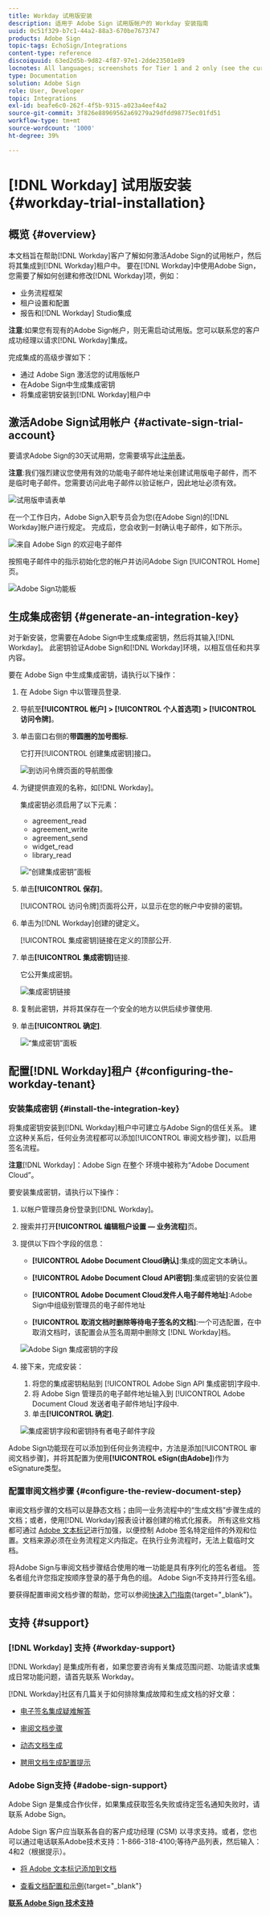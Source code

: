 ```yaml
---
title: Workday 试用版安装
description: 适用于 Adobe Sign 试用版帐户的 Workday 安装指南
uuid: 0c51f329-b7c1-44a2-88a3-670be7673747
products: Adobe Sign
topic-tags: EchoSign/Integrations
content-type: reference
discoiquuid: 63ed2d5b-9d82-4f87-97e1-2dde23501e89
locnotes: All languages; screenshots for Tier 1 and 2 only (see the currently published localized page for guidance)
type: Documentation
solution: Adobe Sign
role: User, Developer
topic: Integrations
exl-id: beafe6c0-262f-4f5b-9315-a023a4eef4a2
source-git-commit: 3f826e88969562a69279a29dfdd98775ec01fd51
workflow-type: tm+mt
source-wordcount: '1000'
ht-degree: 39%

---
```


# [!DNL Workday] 试用版安装{#workday-trial-installation}

## 概览 {#overview}

本文档旨在帮助[!DNL Workday]客户了解如何激活Adobe Sign的试用帐户，然后将其集成到[!DNL Workday]租户中。 要在[!DNL Workday]中使用Adobe Sign，您需要了解如何创建和修改[!DNL Workday]项，例如：

* 业务流程框架
* 租户设置和配置
* 报告和[!DNL Workday] Studio集成

**注意**:如果您有现有的Adobe Sign帐户，则无需启动试用版。您可以联系您的客户成功经理以请求[!DNL Workday]集成。

完成集成的高级步骤如下：

* 通过 Adobe Sign 激活您的试用版帐户
* 在Adobe Sign中生成集成密钥
* 将集成密钥安装到[!DNL Workday]租户中

## 激活Adobe Sign试用帐户 {#activate-sign-trial-account}

要请求Adobe Sign的30天试用期，您需要填写此[注册表](https://land.echosign.com/esign-trial-workday-registration.html)。

**注意**:我们强烈建议您使用有效的功能电子邮件地址来创建试用版电子邮件，而不是临时电子邮件。您需要访问此电子邮件以验证帐户，因此地址必须有效。

![试用版申请表单](images/trial-land.png)

在一个工作日内，Adobe Sign入职专员会为您(在Adobe Sign)的[!DNL Workday]帐户进行规定。 完成后，您会收到一封确认电子邮件，如下所示。

![来自 Adobe Sign 的欢迎电子邮件](images/welcome-email-2020.png)

按照电子邮件中的指示初始化您的帐户并访问Adobe Sign [!UICONTROL Home]页。

![Adobe Sign功能板](images/classic-home.png)

## 生成集成密钥 {#generate-an-integration-key}

对于新安装，您需要在Adobe Sign中生成集成密钥，然后将其输入[!DNL Workday]。 此密钥验证Adobe Sign和[!DNL Workday]环境，以相互信任和共享内容。

要在 Adobe Sign 中生成集成密钥，请执行以下操作：

1. 在 Adobe Sign 中以管理员登录.
1. 导航至&#x200B;**[!UICONTROL **帐户]** > **[!UICONTROL 个人首选项]** > **[!UICONTROL 访问令牌**]**。
1. 单击窗口右侧的&#x200B;**带圆圈的加号图标.**

   它打开[!UICONTROL 创建集成密钥]接口。

   ![到访问令牌页面的导航图像](images/navigate-to-group-accesstokens.png)

1. 为键提供直观的名称，如[!DNL Workday]。

   集成密钥必须启用了以下元素：

   * agreement_read
   * agreement_write
   * agreement_send
   * widget_read
   * library_read

   ![“创建集成密钥”面板](images/create-integration-key-575.png)

1. 单击&#x200B;**[!UICONTROL 保存]**。

   [!UICONTROL 访问令牌]页面将公开，以显示在您的帐户中安排的密钥。

1. 单击为[!DNL Workday]创建的键定义。

   [!UICONTROL 集成密钥]链接在定义的顶部公开.

1. 单击&#x200B;**[!UICONTROL 集成密钥]**&#x200B;链接.

   它公开集成密钥。

   ![集成密钥链接](images/integration-key.png)

1. 复制此密钥，并将其保存在一个安全的地方以供后续步骤使用.
1. 单击&#x200B;**[!UICONTROL 确定]**.

   ![“集成密钥”面板](images/copy-the-key-575.png)

## 配置[!DNL Workday]租户 {#configuring-the-workday-tenant}

### 安装集成密钥 {#install-the-integration-key}

将集成密钥安装到[!DNL Workday]租户中可建立与Adobe Sign的信任关系。 建立这种关系后，任何业务流程都可以添加[!UICONTROL 审阅文档步骤]，以启用签名流程。

**注意**[!DNL Workday]：Adobe Sign 在整个 环境中被称为“Adobe Document Cloud”。

要安装集成密钥，请执行以下操作：

1. 以帐户管理员身份登录到[!DNL Workday]。
1. 搜索并打开&#x200B;**[!UICONTROL 编辑租户设置 — 业务流程]**&#x200B;页。

1. 提供以下四个字段的信息：

   * **[!UICONTROL Adobe Document Cloud确认]**:集成的固定文本确认。

   * **[!UICONTROL Adobe Document Cloud API密钥]**:集成密钥的安装位置

   * **[!UICONTROL Adobe Document Cloud发件人电子邮件地址]**:Adobe Sign中组级别管理员的电子邮件地址

   * **[!UICONTROL 取消文档时删除等待电子签名的文档]**:一个可选配置，在中取消文档时，该配置会从签名周期中删除文 [!DNL Workday]档。

   ![Adobe Sign 集成密钥的字段](images/bp-filled-torn2-575.png)

1. 接下来，完成安装：

   1. 将您的集成密钥粘贴到 [!UICONTROL Adobe Sign API 集成密钥]字段中.
   1. 将 Adobe Sign 管理员的电子邮件地址输入到 [!UICONTROL Adobe Document Cloud 发送者电子邮件地址]字段中.
   1. 单击&#x200B;**[!UICONTROL 确定]**.

   ![集成密钥字段和密钥持有者电子邮件字段](images/bp-filled-small.png)

Adobe Sign功能现在可以添加到任何业务流程中，方法是添加[!UICONTROL 审阅文档步骤]，并将其配置为使用&#x200B;**[!UICONTROL eSign(由Adobe]**)作为eSignature类型。

### 配置审阅文档步骤 {#configure-the-review-document-step}

审阅文档步骤的文档可以是静态文档；由同一业务流程中的“生成文档”步骤生成的文档；或者，使用[!DNL Workday]报表设计器创建的格式化报表。 所有这些文档都可通过 [Adobe 文本标记](https://adobe.com/go/adobesign_text_tag_guide_cn)进行加强，以便控制 Adobe 签名特定组件的外观和位置。文档来源必须在业务流程定义内指定。在执行业务流程时，无法上载临时文档。

将Adobe Sign与审阅文档步骤结合使用的唯一功能是具有序列化的签名者组。 签名者组允许您指定按顺序登录的基于角色的组。 Adobe Sign不支持并行签名组。

要获得配置审阅文档步骤的帮助，您可以参阅[快速入门指南](https://adobe.com//go/adobesign_workday_quick_start){target=&quot;_blank&quot;}。

## 支持 {#support}

### [!DNL Workday] 支持 {#workday-support}

[!DNL Workday] 是集成所有者，如果您要咨询有关集成范围问题、功能请求或集成日常功能问题，请首先联系 Workday。

[!DNL Workday]社区有几篇关于如何排除集成故障和生成文档的好文章：

* [电子签名集成疑难解答](https://doc.workday.com/#/reader/3DMnG~27o049IYFWETFtTQ/zhA~hYllD3Hv1wu0CvHH_g)
* [审阅文档步骤](https://doc.workday.com/#/reader/3DMnG~27o049IYFWETFtTQ/TboWWKQemecNipWgxLAjqg)
* [动态文档生成](https://community.workday.com/node/176443)

* [聘用文档生成配置提示](https://community.workday.com/node/183242)

### Adobe Sign支持 {#adobe-sign-support}

Adobe Sign 是集成合作伙伴，如果集成获取签名失败或待定签名通知失败时，请联系 Adobe Sign。

Adobe Sign 客户应当联系各自的客户成功经理 (CSM) 以寻求支持。或者，您也可以通过电话联系Adobe技术支持：1-866-318-4100;等待产品列表，然后输入：4和2（根据提示）。

* [将 Adobe 文本标记添加到文档](https://adobe.com/go/adobesign_text_tag_guide)

* [查看文档配置和示例](https://www.adobe.com//go/adobesign_workday_quick_start){target=&quot;_blank&quot;}

[**联系 Adobe Sign 技术支持**](https://adobe.com/go/adobesign-support-center_cn)

